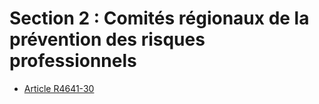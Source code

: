 #  Section 2 : Comités régionaux de la prévention  des risques professionnels

* [Article R4641-30](./LEGIARTI000018527850.md)
